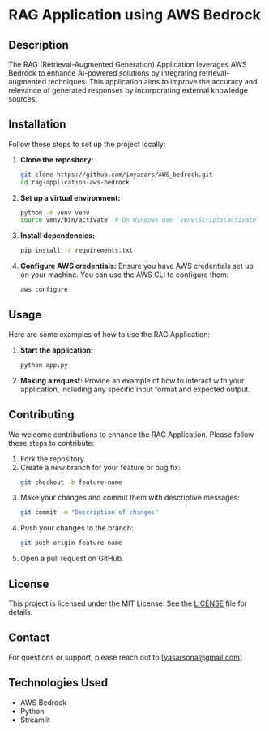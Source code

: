 
# RAG Application using AWS Bedrock

## Description

The RAG (Retrieval-Augmented Generation) Application leverages AWS Bedrock to enhance AI-powered solutions by integrating retrieval-augmented techniques. This application aims to improve the accuracy and relevance of generated responses by incorporating external knowledge sources.

## Installation

Follow these steps to set up the project locally:

1. **Clone the repository:**
    ```sh
    git clone https://github.com/imyasars/AWS_bedrock.git
    cd rag-application-aws-bedrock
    ```

2. **Set up a virtual environment:**
    ```sh
    python -m venv venv
    source venv/bin/activate  # On Windows use `venv\Scripts\activate`
    ```

3. **Install dependencies:**
    ```sh
    pip install -r requirements.txt
    ```

4. **Configure AWS credentials:**
   Ensure you have AWS credentials set up on your machine. You can use the AWS CLI to configure them:
    ```sh
    aws configure
    ```

## Usage

Here are some examples of how to use the RAG Application:

1. **Start the application:**
    ```sh
    python app.py
    ```

2. **Making a request:**
   Provide an example of how to interact with your application, including any specific input format and expected output.

## Contributing

We welcome contributions to enhance the RAG Application. Please follow these steps to contribute:

1. Fork the repository.
2. Create a new branch for your feature or bug fix:
    ```sh
    git checkout -b feature-name
    ```
3. Make your changes and commit them with descriptive messages:
    ```sh
    git commit -m "Description of changes"
    ```
4. Push your changes to the branch:
    ```sh
    git push origin feature-name
    ```
5. Open a pull request on GitHub.

## License

This project is licensed under the MIT License. See the [LICENSE](LICENSE) file for details.

## Contact

For questions or support, please reach out to [yasarsona@gmail.com]

## Technologies Used

- AWS Bedrock
- Python
- Streamlit

